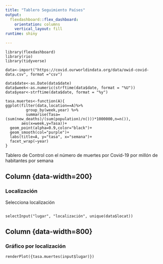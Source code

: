 ```yaml
---
title: "Tablero Seguimiento Países"
output: 
  flexdashboard::flex_dashboard:
    orientation: columns
    vertical_layout: fill
runtime: shiny

---
```


```{r setup, include=FALSE}
library(flexdashboard)
library(rio)
library(tidyverse)
```

```{r}
data<-import("https://covid.ourworldindata.org/data/owid-covid-data.csv", format ="csv")

data$date<-as.Date(data$date)
data$week<-as.numeric(strftime(data$date, format = "%U")) 
data$year<-strftime(data$date, format = "%y")

tasa.muertes<-function(A){
ggplot(filter(data,location==A)%>%
         group_by(week,year) %>%
         summarise(Tasa=(sum(new_deaths)/(sum(population)/n()))*1000000,n=n()),
       aes(x=week,y=Tasa))+
  geom_point(alpha=0.9,color="black")+
  geom_smooth(col="purple")+
  labs(title=A, y="tasa", x="semana")+
  facet_wrap(~year)
}

```

Tablero de Control  con el número de muertes por Covid-19 por millón de habitantes por semana

Column {data-width=200}
-----------------------------------------------------------------------

### Localización 

Selecciona localización 

```{r}

selectInput("lugar", "localización", unique(data$locat))
```

Column {data-width=800}
-----------------------------------------------------------------------

### Gráfico por localización

```{r}
renderPlot({tasa.muertes(input$lugar)})

```

